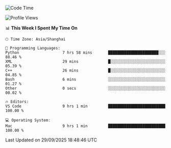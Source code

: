 <!--START_SECTION:waka-->
![Code Time](http://img.shields.io/badge/Code%20Time-589%20hrs%2017%20mins-blue)

![Profile Views](http://img.shields.io/badge/Profile%20Views-0-blue)

📊 **This Week I Spent My Time On** 

```text
🕑︎ Time Zone: Asia/Shanghai

💬 Programming Languages: 
Python                   7 hrs 58 mins       ██████████████████████░░░   88.46 % 
XML                      29 mins             █░░░░░░░░░░░░░░░░░░░░░░░░   05.39 % 
C++                      26 mins             █░░░░░░░░░░░░░░░░░░░░░░░░   04.85 % 
Bash                     6 mins              ░░░░░░░░░░░░░░░░░░░░░░░░░   01.27 % 
Other                    0 secs              ░░░░░░░░░░░░░░░░░░░░░░░░░   00.02 % 

🔥 Editors: 
VS Code                  9 hrs 1 min         █████████████████████████   100.00 % 

💻 Operating System: 
Mac                      9 hrs 1 min         █████████████████████████   100.00 % 
```


 Last Updated on 29/09/2025 18:48:46 UTC
<!--END_SECTION:waka-->
